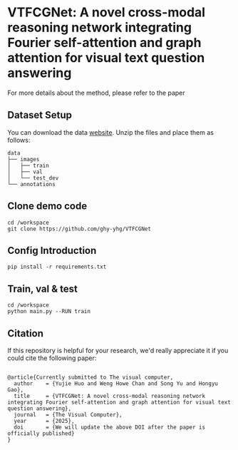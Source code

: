 # VTFCGNet: A novel cross-modal reasoning network integrating Fourier self-attention and graph attention for visual text question answering
For more details about the method, please refer to the paper

## Dataset Setup
You can download the data [website](http://vtqa-challenge.fixtankwun.top:20010/).
Unzip the files and place them as follows:
```text
data
├── images
│   ├── train
│   ├── val
│   └── test_dev
└── annotations
```
## Clone demo code
```text
cd /workspace
git clone https://github.com/ghy-yhg/VTFCGNet
```
## Config Introduction
```text
pip install -r requirements.txt
```
## Train, val & test
```text
cd /workspace
python main.py --RUN train
```
## Citation
If this repository is helpful for your research, we'd really appreciate it if you could cite the following paper:

```

@article{Currently submitted to The visual computer,
  author    = {Yujie Huo and Weng Howe Chan and Song Yu and Hongyu Gao},
  title     = {VTFCGNet: A novel cross-modal reasoning network integrating Fourier self-attention and graph attention for visual text question answering},
  journal   = {The Visual Computer},
  year      = {2025},
  doi       = {We will update the above DOI after the paper is officially published}
}
```
